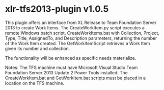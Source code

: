 # xlr-tfs2013-plugin v1.0.5

This plugin offers an interface from XL Release to Team Foundation Server 2013 to create Work Items.  The CreateWorkItem.py script executes a remote Windows batch script, CreateWorkItems.bat with Collection, Project, Type, Title, AssignedTo, and Description parameters, returning the number of the Work Item created.  The GetWorkItemScript retrieves a Work Item given its number and collection.

The functionality will be enhanced as specific needs materialize.

Notes:  The TFS machine must have Microsoft Visual Studio Team Foundation Server 2013 Update 2 Power Tools installed.  The CreateWorkItem.bat and GetWorkItem.bat scripts must be placed in a location on the TFS machine.
